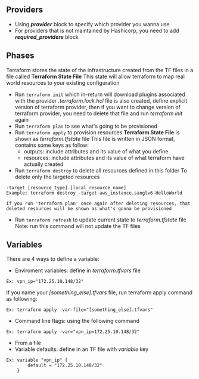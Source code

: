 ## Providers
* Using ***provider*** block to specify which provider you wanna use
* For providers that is not maintained by Hashicorp, you need to add ***required_providers*** block

## Phases
Terraform stores the state of the infrastructure created from the TF files in a file called **Terraform State File**
This state will allow terraform to map real world resources to your existing configuration

* Run `terraform init` which in-return will download plugins associated with the provider
    *.terraform.lock.hcl* file is also created, define explicit version of terraform provider, then if you want to change version of terraform provider, you need to delete that file and run *terraform init* again
* Run `terraform plan` to see what's going to be provisioned
* Run `terraform apply` to provision resources
    **Terraform State File** is shown as *terraform.tfstate* file
    This file is written in JSON format, contains some keys as follow:
    *   outputs: include attributes and its value of what you define
    *   resources: include attributes and its value of what terraform have actually created 
* Run `terraform destroy` to delete all resources defined in this folder
    To delete only the targeted resources
```
-target [resource_type].[local_resource_name] 
Example: terraform destroy -target aws_instance.sanglv6-HelloWorld
```
    If you run 'terraform plan' once again after deleting resources, that deleted resources will be shown as what's gonna be provisioned
* Run `terraform refresh` to update current state to *terraform.tfstate* file
    Note: run this command will not update the TF files

## Variables
There are 4 ways to define a variable:
*   Enviroment variables: define in *terraform.tfvars* file
```
Ex: vpn_ip="172.25.10.148/32"
```
If you name your *[something_else].tfvars* file, run terraform apply command as following:
```
Ex: terraform apply -var-file="[something_else].tfvars"
```
*   Command line flags: using the following command
```
Ex: terraform apply -var="vpn_ip=172.25.10.148/32"
```
*   From a file
*   Variable defaults: define in an TF file with *variable* key
```
Ex: variable "vpn_ip" {
        default = "172.25.10.148/32"
    }
```





